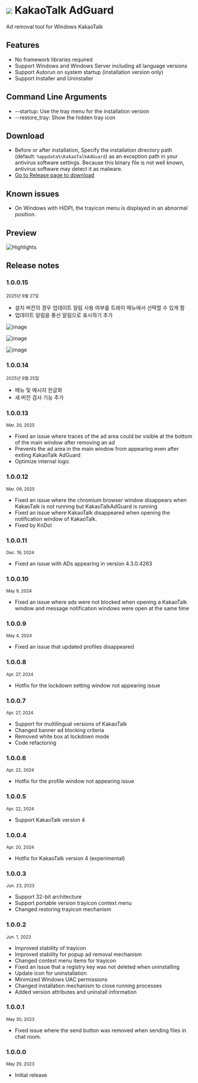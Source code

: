 # ![](Docs/KakaoTalkAdGuard.png) KakaoTalk AdGuard

Ad removal tool for Windows KakaoTalk

## Features

- No framework libraries required
- Support Windows and Windows Server including all language versions
- Support Autorun on system startup (installation version only)
- Support Installer and Uninstaller

## Command Line Arguments

- --startup: Use the tray menu for the installation version
- --restore_tray: Show the hidden tray icon

## Download

- Before or after installation, Specify the installation directory path (default: `%appdata%\KakaoTalkAdGuard`) as an exception path in your antivirus software settings. Because this binary file is not well known, antivirus software may detect it as malware.
- [Go to Release page to download](https://github.com/kndol/KakaoTalkAdGuard/releases)

## Known issues

- On Windows with HiDPI, the trayicon menu is displayed in an abnormal position.

## Preview

![Highlights](Docs/Highlights.png)

## Release notes

### 1.0.0.15

<sup>2025년 9월 27일</sup>

- 설치 버전의 경우 업데이트 알림 사용 여부를 트레이 메뉴에서 선택할 수 있게 함
- 업데이트 알림을 풍선 알림으로 표시하기 추가

![image](Docs/TrayMenu.png)

![image](Docs/UpdateBalloon.png)

![image](Docs/UpdateMsgBox.png)

### 1.0.0.14

<sup>2025년 9월 25일</sup>

- 메뉴 및 메시지 한글화
- 새 버전 검사 기능 추가

### 1.0.0.13

<sup>Mar. 20, 2025</sup>

- Fixed an issue where traces of the ad area could be visible at the bottom of the main window after removing an ad
- Prevents the ad area in the main window from appearing even after exiting KakaoTalk AdGuard
- Optimize internal logic

### 1.0.0.12

<sup>Mar. 09, 2025</sup>

- Fixed an issue where the chromium browser window disappears when KakaoTalk is not running but KakaoTalkAdGuard is running
- Fixed an issue where KakaoTalk disappeared when opening the notification window of KakaoTalk.
- Fixed by KnDol

### 1.0.0.11

<sup>Dec. 19, 2024</sup>

- Fixed an issue with ADs appearing in version 4.3.0.4263

### 1.0.0.10

<sup>May 9, 2024</sup>

- Fixed an issue where ads were not blocked when opening a KakaoTalk window and message notification windows were open at the same time

### 1.0.0.9

<sup>May 4, 2024</sup>

- Fixed an issue that updated profiles disappeared

### 1.0.0.8

<sup>Apr. 27, 2024</sup>

- Hotfix for the lockdown setting window not appearing issue

### 1.0.0.7

<sup>Apr. 27, 2024</sup>

- Support for multilingual versions of KakaoTalk
- Changed banner ad blocking criteria
- Removed white box at lockdown mode
- Code refactoring

### 1.0.0.6

<sup>Apr. 22, 2024</sup>

- Hotfix for the profile window not appearing issue

### 1.0.0.5

<sup>Apr. 22, 2024</sup>

- Support KakaoTalk version 4

### 1.0.0.4

<sup>Apr. 20, 2024</sup>

- Hotfix for KakaoTalk version 4 (experimental)

### 1.0.0.3

<sup>Jun. 23, 2023</sup>

- Support 32-bit architecture
- Support portable version trayicon context menu
- Changed restoring trayicon mechanism

### 1.0.0.2

<sup>Jun. 1, 2023</sup>

- Improved stability of trayicon
- Improved stability for popup ad removal mechanism
- Changed context menu items for trayicon
- Fixed an issue that a registry key was not deleted when uninstalling
- Update icon for uninstallation
- Minimized Windows UAC permissions
- Changed installation mechanism to close running processes
- Added version attributes and uninstall information

### 1.0.0.1

<sup>May 30, 2023</sup>

- Fixed issue where the send button was removed when sending files in chat room.

### 1.0.0.0

<sup>May 29, 2023</sup>

- Initial release
